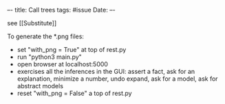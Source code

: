 –-
title: Call trees
tags: #issue
Date: 
–-

see [[Substitute]] 

To generate the *.png files:

* set "with_png = True" at top of rest.py
* run "python3 main.py"
* open browser at localhost:5000
* exercises all the inferences in the GUI: assert a fact, ask for an explanation, minimize a number, undo expand, ask for a model, ask for abstract models
* reset "with_png = False" a top of rest.py


